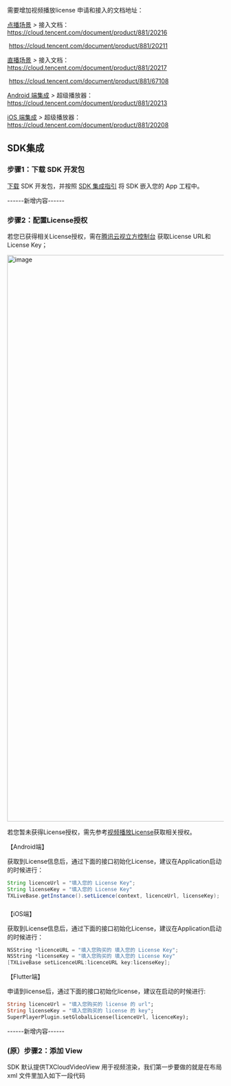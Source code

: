 需要增加视频播放license 申请和接入的文档地址：

[点播场景](https://cloud.tencent.com/document/product/881/67112) *>* 接入文档： https://cloud.tencent.com/document/product/881/20216

​							          https://cloud.tencent.com/document/product/881/20211

[直播场景](https://cloud.tencent.com/document/product/881/67110) *>* 接入文档： https://cloud.tencent.com/document/product/881/20217

​                                         https://cloud.tencent.com/document/product/881/67108

 [Android 端集成](https://cloud.tencent.com/document/product/881/20200) *>* 超级播放器： https://cloud.tencent.com/document/product/881/20213

 [iOS 端集成](https://cloud.tencent.com/document/product/881/20199) *>* 超级播放器：https://cloud.tencent.com/document/product/881/20208





## SDK集成

### 步骤1：下载 SDK 开发包

[下载](https://vcube.cloud.tencent.com/home.html) SDK 开发包，并按照 [SDK 集成指引](https://cloud.tencent.com/document/product/1449/56987) 将 SDK 嵌入您的 App 工程中。

------新增内容------


### 步骤2：配置License授权

若您已获得相关License授权，需在[腾讯云视立方控制台](https://console.cloud.tencent.com/vcube) 获取License URL和License Key；

<img width="1317" alt="image" src="https://user-images.githubusercontent.com/88317062/169646279-929248e3-8ded-4b9e-8b04-2b6e462054a0.png">

若您暂未获得License授权，需先参考[视频播放License]()获取相关授权。

【Android端】

获取到License信息后，通过下面的接口初始化License，建议在Application启动的时候进行：

```java
String licenceUrl = "填入您的 License Key";
String licenseKey = "填入您的 License Key"
TXLiveBase.getInstance().setLicence(context, licenceUrl, licenseKey);
```

### 

【iOS端】

获取到License信息后，通过下面的接口初始化License，建议在Application启动的时候进行：

```objective-c
NSString *licenceURL = "填入您购买的 填入您的 License Key";
NSString *licenseKey = "填入您购买的 填入您的 License Key"
[TXLiveBase setLicenceURL:licenceURL key:licenseKey];
```


【Flutter端】

申请到license后，通过下面的接口初始化license，建议在启动的时候进行:
```dart
String licenceUrl = "填入您购买的 license 的 url";
String licenseKey = "填入您购买的 license 的 key";
SuperPlayerPlugin.setGlobalLicense(licenceUrl, licenceKey);
```
------新增内容------

### (原）步骤2：添加 View

SDK 默认提供TXCloudVideoView 用于视频渲染，我们第一步要做的就是在布局 xml 文件里加入如下一段代码

